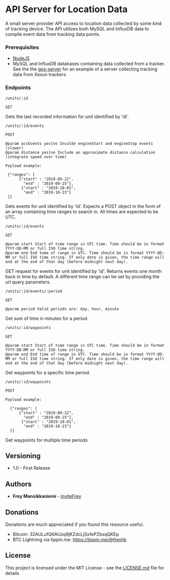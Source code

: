 # API Server for Location Data

A small server provider API access to location data collected by some kind of tracking device. The API utilizes both MySQL and InfluxDB data to compile event data from tracking data points.

### Prerequisites

* [NodeJS](https://nodejs.org/en/)
* MySQL and InfluxDB databases containing data collected from a tracker. See the the [gps-server](https://github.com/invite-frey/gps-server.git) for an example of a server collecting tracking data from Xexun trackers.

### Endpoints

```
/units/:id

GET
```
Gets the last recorded information for unit identified by 'id'.

```
/units/:id/events

POST

@param accEvents yes|no Inculde engineStart and engineStop events (slower)
@param distance yes|no Include an approximate distance calculation (integrate speed over time) 

Payload example:

 {"ranges": [
      {"start" : "2019-09-22",
 	    "end" : "2019-09-25"},
 	   {"start" : "2019-10-01",
 	    "end" : "2019-10-23"}
 ]}
```
Gets events for unit identified by 'id'. Expects a POST object in the form of an array containing time ranges to search in. All times are expected to be UTC.

```
/units/:id/events

GET

@param start Start of time range in UTC time. Time should be in format YYYY-DD-MM or full ISO time string.
@param end End tome of range in UTC. Time should be in format YYYY-DD-MM or full ISO time string. If only date is given, the time range will end at the end of that day (before midnight next day).

```
GET request for events for unit identified by 'id'. Returns events one month back in time by default. A different time range can be set by providing the url query parameters.

```
/units/:id/events/:period

GET

@param period Valid periods are: day, hour, minute
```
Get sum of time in minutes for a period.

```
/units/:id/waypoints

GET 

@param start Start of time range in UTC time. Time should be in format YYYY-DD-MM or full ISO time string.
@param end End time of range in UTC. Time should be in format YYYY-DD-MM or full ISO time string. If only date is given, the time range will end at the end of that day (before midnight next day).
```
Get waypoints for a specific time period.

```
/units/:id/waypoints

POST

Payload example:

  {"ranges": [
      {"start" : "2019-09-22",
 	    "end" : "2019-09-25"},
 	   {"start" : "2019-10-01",
 	    "end" : "2019-10-23"}
  ]}
```
Get waypoints for multiple time periods


## Versioning

* 1.0 - First Release

## Authors

* **Frey Mansikkaniemi** - [InviteFrey](https://github.com/invite-frey)

## Donations

Donations are much appreciated if you found this resource useful. 

* Bitcoin: 32AULufQ6AUzq9jKZdcLjSxfePZbsqQKEp
* BTC Lightning via tippin.me: https://tippin.me/@freyhk

## License

This project is licensed under the MIT License - see the [LICENSE.md](LICENSE.md) file for details

